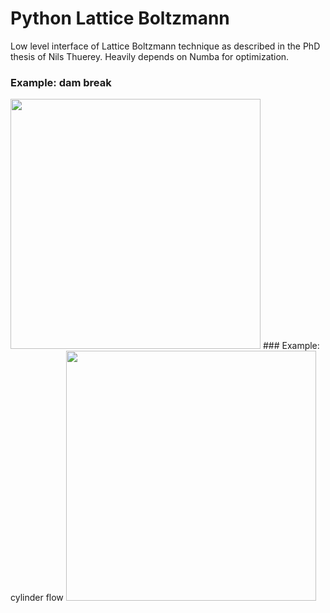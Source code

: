# Python Lattice Boltzmann 
Low level interface of Lattice Boltzmann technique as described in the PhD thesis of Nils Thuerey. Heavily depends on Numba for optimization.  

### Example: dam break
<img src="https://raw.githubusercontent.com/Maarten-vd-Sande/lbm/master/examples/dambreak.gif" width="400" height="400" />
### Example: cylinder flow
<img src="https://raw.githubusercontent.com/Maarten-vd-Sande/lbm/master/examples/cylinder_flow.gif" width="400" height="400" />

